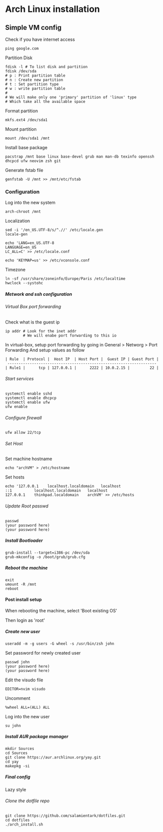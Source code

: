 # Arch Linux installation

## Simple VM config
Check if you have internet access
``` shell
ping google.com
```

Partition Disk
``` shell
fdisk -l # To list disk and partition
fdisk /dev/sda
# p : Print partition table
# n : Create new partition
# t : Set partition type
# w : write partition table
# 
# We will make only one 'primary' partition of 'linux' type
# Which take all the available space
```

Format partition
``` shell
mkfs.ext4 /dev/sda1
```

Mount partition
``` shell
mount /dev/sda1 /mnt
```

Install base package
``` shell
pacstrap /mnt base linux base-devel grub man man-db texinfo openssh dhcpcd ufw neovim zsh git
```

Generate fstab file
``` shell
genfstab -U /mnt >> /mnt/etc/fstab
```

### Configuration

Log into the new system
``` shell
arch-chroot /mnt
```

Localization
``` shell
sed -i '/en_US.UTF-8/s/^.//' /etc/locale.gen
locale-gen
```

``` shell
echo 'LANG=en_US.UTF-8
LANGUAGE=en_US
LC_ALL=C' >> /etc/locale.conf
```

``` shell
echo 'KEYMAP=us' >> /etc/vconsole.conf
```

Timezone
``` shell
ln -sf /usr/share/zoneinfo/Europe/Paris /etc/localtime
hwclock --systohc
```

##### Metwork and ssh configuration

###### Virtual Box port forwarding
Check what is the guest ip
``` shell
ip addr # Look for the inet addr
        # We will enabe port forwarding to this io
```

In virtual-box, setup port forwarding by going in
General > Networg > Port Forwarding 
And setup values as follow
```
| Rule  | Protocol |  Host IP  | Host Port |  Guest IP | Guest Port |
 -------------------------------------------------------------------
| Rule1 |      tcp | 127.0.0.1 |      2222 | 10.0.2.15 |         22 |

```

###### Start services
``` shell
systemctl enable sshd
systemctl enable dhcpcp
systemctl enable ufw
ufw enable
```

###### Configure firewall
``` shell
ufw allow 22/tcp
```

###### Set Host
Set machine hostname
``` shell
echo "archVM" > /etc/hostname
```

Set hosts
``` sell
echo '127.0.0.1    localhost.localdomain   localhost
::1          localhost.localdomain   localhost
127.0.0.1    thinkpad.localdomain    archVM' >> /etc/hosts
```

###### Update Root passwd
``` shell
passwd
(your password here)
(your password here)
```

##### Install Bootloader
``` shell
grub-install --target=i386-pc /dev/sda
grub-mkconfig -o /boot/grub/grub.cfg
```

##### Reboot the machine
``` shell
exit
umount -R /mnt
reboot
```

#### Post install setup
When rebooting the machine, select 'Boot existing OS'

Then login as 'root'

##### Create new user
``` shell
useradd -m -g users -G wheel -s /usr/bin/zsh john
```
Set password for newly created user
``` shell
passwd john
(your password here)
(your password here)
```

Edit the visudo file
``` shell
EDITOR=nvim visudo
```
Uncomment
```
%wheel ALL=(ALL) ALL
```

Log into the new user
``` shell
su john
```

##### Install AUR package manager
``` shell
mkdir Sources
cd Sources
git clone https://aur.archlinux.org/yay.git
cd yay
makepkg -si
```

##### Final config
Lazy style

###### Clone the dotfile repo
``` shell
git clone https://github.com/salamientark/dotfiles.git
cd dotfiles
./arch_install.sh
```
